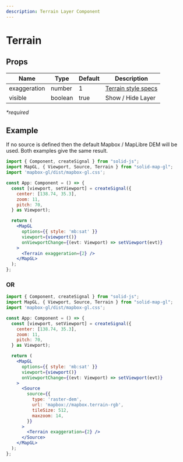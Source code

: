 ```yaml
---
description: Terrain Layer Component
---
```


# Terrain

## Props

| Name         | Type    | Default | Description                                                                     |
| ------------ | ------- | ------- | ------------------------------------------------------------------------------- |
| exaggeration | number  | 1       | [Terrain style specs](https://docs.mapbox.com/mapbox-gl-js/style-spec/terrain/) |
| visible      | boolean | true    | Show / Hide Layer                                                               |

_\*required_

## Example

If no source is defined then the default Mapbox / MapLibre DEM will be used. Both examples give the same result.

```jsx
import { Component, createSignal } from "solid-js";
import MapGL, { Viewport, Source, Terrain } from "solid-map-gl";
import 'mapbox-gl/dist/mapbox-gl.css';

const App: Component = () => {
  const [viewport, setViewport] = createSignal({
    center: [138.74, 35.3],
    zoom: 11,
    pitch: 70,
  } as Viewport);

  return (
    <MapGL
      options={{ style: 'mb:sat' }}
      viewport={viewport()}
      onViewportChange={(evt: Viewport) => setViewport(evt)}
    >
      <Terrain exaggeration={2} />
    </MapGL>
  );
};
```

### OR

```jsx
import { Component, createSignal } from "solid-js";
import MapGL, { Viewport, Source, Terrain } from "solid-map-gl";
import 'mapbox-gl/dist/mapbox-gl.css';

const App: Component = () => {
  const [viewport, setViewport] = createSignal({
    center: [138.74, 35.3],
    zoom: 11,
    pitch: 70,
  } as Viewport);

  return (
    <MapGL
      options={{ style: 'mb:sat' }}
      viewport={viewport()}
      onViewportChange={(evt: Viewport) => setViewport(evt)}
    >
      <Source
        source={{
          type: 'raster-dem',
          url: 'mapbox://mapbox.terrain-rgb',
          tileSize: 512,
          maxzoom: 14,
        }}
      >
        <Terrain exaggeration={2} />
      </Source>
    </MapGL>
  );
};
```
